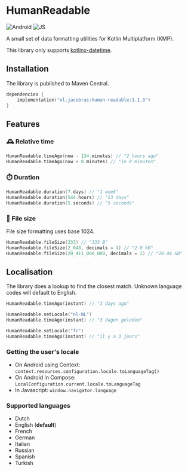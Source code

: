 # HumanReadable

![Android](http://img.shields.io/badge/-android-6EDB8D.svg?style=flat)
![JS](http://img.shields.io/badge/-js-F8DB5D.svg?style=flat)

A small set of data formatting utilities for Kotlin Multiplatform (KMP).

This library only supports [kotlinx-datetime](https://github.com/Kotlin/kotlinx-datetime).

## Installation

The library is published to Maven Central.

```kotlin
dependencies {
    implementation("nl.jacobras:human-readable:1.1.3")
}
```

## Features

### 🕰️ Relative time

```kotlin
HumanReadable.timeAgo(now - 134.minutes) // "2 hours ago"
HumanReadable.timeAgo(now + 8.minutes) // "in 8 minutes"
```

### ⏱️ Duration

```kotlin
HumanReadable.duration(7.days) // "1 week"
HumanReadable.duration(544.hours) // "23 days"
HumanReadable.duration(5.seconds) // "5 seconds"
```

### 📂 File size

File size formatting uses base 1024.

```kotlin
HumanReadable.fileSize(333) // "333 B"
HumanReadable.fileSize(2_048, decimals = 1) // "2.0 kB"
HumanReadable.fileSize(20_411_000_000, decimals = 2) // "20.44 GB"
```

## Localisation

The library does a lookup to find the closest match. Unknown language codes will default to English.

```kotlin
HumanReadable.timeAgo(instant) // "3 days ago"

HumanReadable.setLocale("nl-NL")
HumanReadable.timeAgo(instant) // "3 dagen geleden"

HumanReadable.setLocale("fr")
HumanReadable.timeAgo(instant) // "il y a 3 jours"
```

### Getting the user's locale

* On Android using Context: `context.resources.configuration.locale.toLanguageTag()`
* On Android in Compose: `LocalConfiguration.current.locale.toLanguageTag`
* In Javascript: `window.navigator.language`

### Supported languages

* Dutch
* English (**default**)
* French
* German
* Italian
* Russian
* Spanish
* Turkish